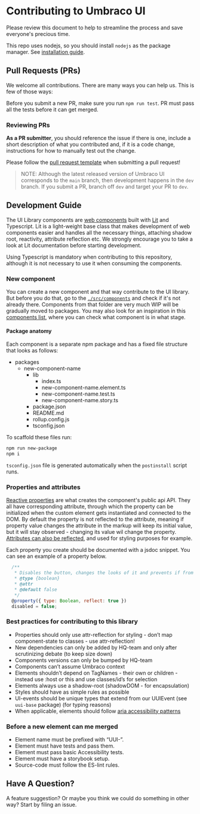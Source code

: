 # Contributing to Umbraco UI

Please review this document to help to streamline the process and save everyone's precious time.

This repo uses nodejs, so you should install `nodejs` as the package manager. See [installation guide](https://nodejs.org/en/).

## Pull Requests (PRs)

We welcome all contributions. There are many ways you can help us. This is few of those ways:

Before you submit a new PR, make sure you run `npm run test`. PR must pass all the tests before it can get merged.

### Reviewing PRs

**As a PR submitter**, you should reference the issue if there is one, include a short description of what you contributed and, if it is a code change, instructions for how to manually test out the change.

Please follow the [pull request template](../.github/pull_request_template.md) when submitting a pull request!

> NOTE: Although the latest released version of Umbraco UI corresponds to the `main` branch, then development happens in the `dev` branch. If you submit a PR, branch off `dev` and target your PR to `dev`.

## Development Guide

The UI Library components are [web components](https://developer.mozilla.org/en-US/docs/Web/Web_Components) built with [Lit](https://lit.dev/) and Typescript. Lit is a light-weight base class that makes development of web components easier and handles all the necessary things, attaching shadow root, reactivity, attribute reflection etc. We strongly encourage you to take a look at Lit documentation before starting development.

Using Typescript is mandatory when contributing to this repository, although it is not necessary to use it when consuming the components.

### New component

You can create a new component and that way contribute to the UI library. But before you do that, go to the [`./src/components`](https://github.com/umbraco/Umbraco.UI/tree/dev/src/components) and check if it's not already there. Components from that folder are very much WIP will be gradually moved to packages. You may also look for an inspiration in this [components list](COMPONENTS.md), where you can check what component is in what stage.

#### Package anatomy

Each component is a separate npm package and has a fixed file structure that looks as follows:

- packages
  - new-component-name
    - lib
      - index.ts
      - new-component-name.element.ts
      - new-component-name.test.ts
      - new-component-name.story.ts
    - package.json
    - README.md
    - rollup.config.js
    - tsconfig.json

To scaffold these files run:

```sh
npm run new-package
npm i
```

`tsconfig.json` file is generated automatically when the `postinstall` script runs.

### Properties and attributes

[Reactive properties](https://lit.dev/docs/components/properties/) are what creates the component's public api API. They all have corresponding attribute, through which the property can be initialized when the custom element gets instantiated and connected to the DOM. By default the property is not reflected to the attribute, meaning if property value changes the attribute in the markup will keep its initial value, but it will stay observed - changing its value wil change the property. [Attributes can also be reflected](https://lit.dev/docs/components/properties/#reflected-attributes), and used for styling purposes for example.

Each property you create should be documented with a jsdoc snippet. You can see an example of a property below.

```javascript
  /**
   * Disables the button, changes the looks of it and prevents if from emitting the click event
   * @type {boolean}
   * @attr
   * @default false
   */
  @property({ type: Boolean, reflect: true })
  disabled = false;
```

### Best practices for contributing to this library

- Properties should only use attr-reflection for styling - don’t map component-state to classes - use attr-reflection!
- New dependencies can only be added by HQ-team and only after scrutinizing debate (to keep size down)
- Components versions can only be bumped by HQ-team
- Components can’t assume Umbraco context
- Elements shouldn’t depend on TagNames - their own or children - instead use :host or this and use classes/id’s for selection
- Elements always use a shadow-root (shadowDOM - for encapsulation)
- Styles should have as simple rules as possible
- UI-events should be unique types that extend from our UUIEvent (see `uui-base` package) (for typing reasons)
- When applicable, elements should follow [aria accessibility patterns](https://www.w3.org/TR/wai-aria-practices-1.1/#aria_ex)

### Before a new element can me merged

- Element name must be prefixed with “UUI-”.
- Element must have tests and pass them.
- Element must pass basic Accessibility tests.
- Element must have a storybook setup.
- Source-code must follow the ES-lint rules.

## Have A Question?

A feature suggestion? Or maybe you think we could do something in other way? Start by filing an issue.
